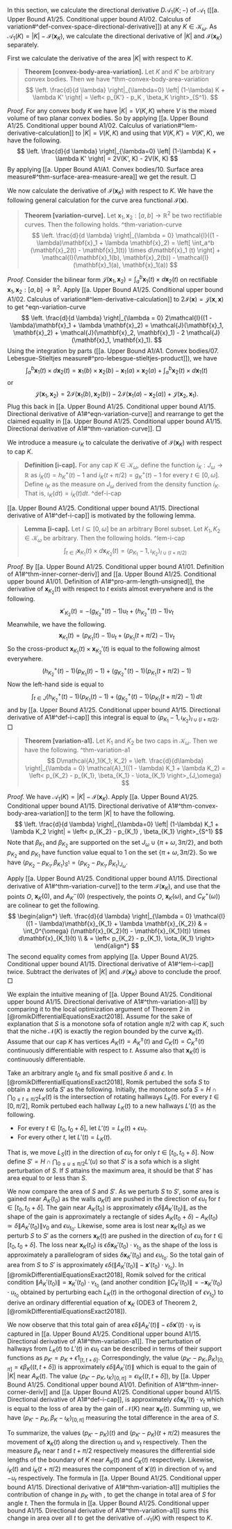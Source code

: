 In this section, we calculate the directional derivative $D\mathcal{A}_1(K; -)$ of $\mathcal{A}_1$ ([[a. Upper Bound A1/25. Conditional upper bound A1/02. Calculus of variation#^def-convex-space-directional-derivative]]) at any $K \in \mathcal{K}_{\omega}$. As $\mathcal{A}_1(K) = \left| K \right| - \mathcal{I}(\mathbf{x}_K)$, we calculate the directional derivative of $|K|$ and $\mathcal{I}(\mathbf{x}_K)$ separately.

First we calculate the derivative of the area $|K|$ with respect to $K$.

> __Theorem [convex-body-area-variation].__ Let $K$ and $K'$ be arbitrary convex bodies. Then we have ^thm-convex-body-area-variation
$$
\left. \frac{d}{d \lambda} \right|_{\lambda=0} \left| (1-\lambda) K + \lambda K' \right|  = \left< p_{K'} - p_K , \beta_K \right>_{S^1}.
$$

_Proof._ For any convex body $K$ we have $|K| = V(K, K)$ where $V$ is the mixed volume of two planar convex bodies. So by applying [[a. Upper Bound A1/25. Conditional upper bound A1/02. Calculus of variation#^lem-derivative-calculation]] to $|K| = V(K, K)$ and using that $V(K, K') = V(K', K)$, we have the following.
$$
\left. \frac{d}{d \lambda} \right|_{\lambda=0} \left| (1-\lambda) K + \lambda K' \right| = 2V(K', K) - 2V(K, K)  
$$
By applying [[a. Upper Bound A1/A1. Convex bodies/10. Surface area measure#^thm-surface-area-measure-area]] we get the result. □

We now calculate the derivative of $\mathcal{I}(\mathbf{x}_K)$ with respect to $K$. We have the following general calculation for the curve area functional $\mathcal{I}(\mathbf{x})$.

> __Theorem [variation-curve].__ Let $\mathbf{x}_1, \mathbf{x}_2 : [a, b]\to\mathbb{R}^2$ be two rectifiable curves. Then the following holds. ^thm-variation-curve
$$
\left. \frac{d}{d \lambda} \right|_{\lambda = 0} \mathcal{I}((1 - \lambda)\mathbf{x}_1 + \lambda \mathbf{x}_2) = \left[ \int_a^b (\mathbf{x}_2(t) - \mathbf{x}_1(t))  \times d\mathbf{x}_1 (t) \right] +  \mathcal{I}(\mathbf{x}_1(b), \mathbf{x}_2(b)) - \mathcal{I}(\mathbf{x}_1(a), \mathbf{x}_1(a))
$$

_Proof._ Consider the bilinear form $\mathcal{J}(\mathbf{x}_1, \mathbf{x}_2) = \int_a ^b \mathbf{x}_1(t) \times d \mathbf{x}_2(t)$ on rectifiable $\mathbf{x}_1, \mathbf{x}_2 : [a, b] \to \mathbb{R}^2$. Apply [[a. Upper Bound A1/25. Conditional upper bound A1/02. Calculus of variation#^lem-derivative-calculation]] to $2\mathcal{I}(\mathbf{x}) = \mathcal{J}(\mathbf{x}, \mathbf{x})$ to get ^eqn-variation-curve
$$
\left. \frac{d}{d \lambda} \right|_{\lambda = 0} 2\mathcal{I}((1 - \lambda)\mathbf{x}_1 + \lambda \mathbf{x}_2) = \mathcal{J}(\mathbf{x}_1, \mathbf{x}_2) + \mathcal{J}(\mathbf{x}_2, \mathbf{x}_1) - 2 \mathcal{J}(\mathbf{x}_1, \mathbf{x}_1).
$$
Using the integration by parts ([[a. Upper Bound A1/A1. Convex bodies/07. Lebesgue-Stieltjes measure#^pro-lebesgue-stieltjes-product]]), we have
$$
\int_a^b \mathbf{x}_1(t) \times d \mathbf{x}_2(t) = \mathbf{x}_1 (b) \times \mathbf{x}_2(b) - \mathbf{x}_1(a) \times \mathbf{x}_2(a) + \int_a^b \mathbf{x}_2(t) \times d\mathbf{x}_1 (t)
$$
or
$$
\mathcal{J}(\mathbf{x}_1, \mathbf{x}_2) = 2\mathcal{I}(\mathbf{x}_1(b), \mathbf{x}_2(b)) - 2\mathcal{I}(\mathbf{x}_1(a) - \mathbf{x}_2(a)) + \mathcal{J}(\mathbf{x}_2, \mathbf{x}_1).
$$
Plug this back in [[a. Upper Bound A1/25. Conditional upper bound A1/15. Directional derivative of A1#^eqn-variation-curve]] and rearrange to get the claimed equality in [[a. Upper Bound A1/25. Conditional upper bound A1/15. Directional derivative of A1#^thm-variation-curve]]. □

We introduce a measure $\iota_K$ to calculate the derivative of $\mathcal{I}(\mathbf{x}_K)$ with respect to cap $K$.

> __Definition [i-cap].__ For any cap $K \in \mathcal{K}_{\omega}$, define the function $i_K : J_\omega \to \mathbb{R}$ as $i_K(t) = h_K^+(t) - 1$ and $i_K(t + \pi / 2) = g^+_K(t) - 1$ for every $t \in [0, \omega]$. Define $\iota_K$ as the measure on $J_\omega$ derived from the density function $i_K$. That is, $\iota_K(dt) = i_K(t) dt$. ^def-i-cap

[[a. Upper Bound A1/25. Conditional upper bound A1/15. Directional derivative of A1#^def-i-cap]] is motivated by the following lemma.

> __Lemma [i-cap].__ Let $I \subseteq [0, \omega]$ be an arbitrary Borel subset. Let $K_1, K_2 \in \mathcal{K}_{\omega}$ be arbitrary. Then the following holds. ^lem-i-cap
$$
\int_{t \in I} \mathbf{x}_{K_1}(t) \times d \mathbf{x}_{K_2} (t) = \left< p_{K_1} - 1, \iota_{K_2} \right>_{I \cup (I + \pi/2)} 
$$

_Proof._ By [[a. Upper Bound A1/25. Conditional upper bound A1/01. Definition of A1#^thm-inner-corner-deriv]] and [[a. Upper Bound A1/25. Conditional upper bound A1/01. Definition of A1#^pro-arm-length-unsigned]], the derivative of $\mathbf{x}_{K_2}(t)$ with respect to $t$ exists almost everywhere and is the following.
$$
\mathbf{x}'_{K_2}(t) = -(g_{K_2}^+(t) - 1) u_t + (h_{K_2}^+(t) - 1) v_t
$$
Meanwhile, we have the following.
$$
\mathbf{x}_{K_1}(t) = (p_{K_1} (t) - 1) u_t + 
(p_{K_1} (t + \pi / 2) - 1) v_t
$$
So the cross-product $\mathbf{x}_{K_1}(t) \times \mathbf{x}_{K_2}'(t)$ is equal to the following almost everywhere.
$$
(h_{K_2}^+(t) - 1) (p_{K_1} (t) - 1) + (g_{K_2}^+(t) - 1) (p_{K_1} (t + \pi / 2) - 1)
$$
Now the left-hand side is equal to
$$
\int_{t \in J} (h_{K_2}^+(t) - 1) (p_{K_1} (t) - 1) + (g_{K_2}^+(t) - 1) (p_{K_1} (t + \pi / 2) - 1) \, dt
$$
and by [[a. Upper Bound A1/25. Conditional upper bound A1/15. Directional derivative of A1#^def-i-cap]] this integral is equal to $\left< p_{K_1} - 1, \iota_{K_2} \right>_{I \cup (I + \pi/2)}$. □

> __Theorem [variation-a1].__ Let $K_1$ and $K_2$ be two caps in $\mathcal{K}_{\omega}$. Then we have the following. ^thm-variation-a1
$$
D\mathcal{A}_1(K_1; K_2) = \left. \frac{d}{d\lambda} \right|_{\lambda = 0} \mathcal{A}_1((1 - \lambda) K_1 + \lambda K_2)
= \left< p_{K_2} - p_{K_1}, \beta_{K_1} - \iota_{K_1} \right>_{J_\omega}
$$

_Proof._ We have $\mathcal{A}_1(K) = |K| - \mathcal{I}(\mathbf{x}_K)$. Apply [[a. Upper Bound A1/25. Conditional upper bound A1/15. Directional derivative of A1#^thm-convex-body-area-variation]] to the term $|K|$ to have the following.
$$
\left. \frac{d}{d \lambda} \right|_{\lambda=0} \left| (1-\lambda) K_1 + \lambda K_2 \right|  = \left< p_{K_2} - p_{K_1} , \beta_{K_1} \right>_{S^1}
$$
Note that $\beta_{K_1}$ and $\beta_{K_2}$ are supported on the set $J_\omega \cup \left\{ \pi + \omega, 3\pi/2 \right\}$, and both $p_{K_2}$ and $p_{K_1}$ have function value equal to 1 on the set $\left\{ \pi + \omega, 3\pi/2 \right\}$. So we have $\left< p_{K_2} - p_{K_1} , \beta_{K_1} \right>_{S^1} = \left< p_{K_2} - p_{K_1} , \beta_{K_1} \right>_{J_\omega}$.

Apply [[a. Upper Bound A1/25. Conditional upper bound A1/15. Directional derivative of A1#^thm-variation-curve]] to the term $\mathcal{I}(\mathbf{x}_K)$, and use that the points $O$, $\mathbf{x}_{K}(0)$, and $A^-_K(0)$ (respectively, the points $O$, $\mathbf{x}_K(\omega)$, and $C_K^+(\omega)$) are colinear to get the following.
$$
\begin{align*}
\left. \frac{d}{d \lambda} \right|_{\lambda = 0} \mathcal{I}((1 - \lambda)\mathbf{x}_{K_1} + \lambda \mathbf{x}_{K_2}) & = \int_0^{\omega} (\mathbf{x}_{K_2}(t) - \mathbf{x}_{K_1}(t)) \times d\mathbf{x}_{K_1}(t) \\
& = \left< p_{K_2} - p_{K_1}, \iota_{K_1} \right> 
\end{align*}
$$
The second equality comes from applying [[a. Upper Bound A1/25. Conditional upper bound A1/15. Directional derivative of A1#^lem-i-cap]] twice. Subtract the derivates of $|K|$ and $\mathcal{I}(\mathbf{x}_K)$ above to conclude the proof. □

We explain the intuitive meaning of [[a. Upper Bound A1/25. Conditional upper bound A1/15. Directional derivative of A1#^thm-variation-a1]] by comparing it to the local optimization argument of Theorem 2 in [@romikDifferentialEquationsExact2018]. Assume for the sake of explanation that $S$ is a monotone sofa of rotation angle $\pi/2$ with cap $K$, such that the niche $\mathcal{N}(K)$ is exactly the region bounded by the curve $\mathbf{x}_K(t)$. Assume that our cap $K$ has vertices $A_K(t) = A_K^{\pm}(t)$ and $C_K(t) = C_K^{\pm}(t)$ continuously differentiable with respect to $t$. Assume also that $\mathbf{x}_K(t)$ is continuously differentiable.

Take an arbitrary angle $t_0$ and fix small positive $\delta$ and $\epsilon$. In [@romikDifferentialEquationsExact2018], Romik pertubed the sofa $S$ to obtain a new sofa $S'$ as the following. Initially, the monotone sofa $S = H \cap \bigcap_{0 \leq t \leq \pi/2} L_K(t)$ is the intersection of rotating hallways $L_K(t)$. For every $t \in [0, \pi/2]$, Romik pertubed each hallway $L_K(t)$ to a new hallways $L'(t)$ as the following.

- For every $t \in [t_0, t_0 + \delta]$, let $L'(t) = L_K(t) + \epsilon u_t$.
- For every other $t$, let $L'(t) = L_K(t)$.

That is, we move $L_S(t)$ in the direction of $\epsilon u_t$ for only $t \in [t_0, t_0 + \delta]$. Now define $S' = H \cap \bigcap_{0 \leq u \leq \pi/2} L'(u)$ so that $S'$ is a sofa which is a slight perturbation of $S$. If $S$ attains the maximum area, it should be that $S'$ has area equal to or less than $S$.

We now compare the area of $S$ and $S'$. As we perturb $S$ to $S'$, some area is gained near $A_K(t_0)$ as the walls $a_K(t)$ are pushed in the direction of $\epsilon u_t$ for $t \in [t_0, t_0 + \delta]$. The gain near $A_K(t_0)$ is approximately $\epsilon \delta \left\lVert A_K'(t_0) \right\rVert$, as the shape of the gain is approximately a rectangle of sides $A_K(t_0 + \delta) - A_K(t_0) \simeq \delta \left\lVert A_K'(t_0) \right\rVert v_0$ and $\epsilon u_{t_0}$. Likewise, some area is lost near $\mathbf{x}_K(t_0)$ as we perturb $S$ to $S'$ as the corners $\mathbf{x}_K(t)$ are pushed in the direction of $\epsilon u_t$ for $t \in [t_0, t_0 + \delta]$. The loss near $\mathbf{x}_K(t_0)$ is $\epsilon \delta \mathbf{x}_K'(t_0) \cdot v_{t_0}$ as the shape of the loss is approximately a parallelogram of sides $\delta \mathbf{x}_K'(t_0)$ and $\epsilon u_{t_0}$. So the total gain of area from $S$ to $S'$ is approximately $\epsilon \delta \left(  \left\lVert A_K'(t_0) \right\rVert - \mathbf{x}'(t_0) \cdot v_{t_0} \right)$. In [@romikDifferentialEquationsExact2018], Romik solved for the critical condition $\left\lVert A_K'(t_0) \right\rVert = \mathbf{x}_K'(t_0) \cdot v_{t_0}$ (and another condition $\left\lVert C_K'(t_0) \right\rVert = - \mathbf{x}_K'(t_0) \cdot u_{t_0}$ obtained by perturbing each $L_K(t)$ in the orthogonal direction of $\epsilon v_{t_0}$) to derive an ordinary differential equation of $\mathbf{x}_K$ (ODE3 of Theorem 2, [@romikDifferentialEquationsExact2018]).

We now observe that this total gain of area $\epsilon \delta \left\lVert A_K'(t) \right\rVert - \epsilon \delta \mathbf{x}'(t) \cdot v_t$ is captured in [[a. Upper Bound A1/25. Conditional upper bound A1/15. Directional derivative of A1#^thm-variation-a1]]. The perturbation of hallways from $L_K(t)$ to $L'(t)$ in $\epsilon u_t$ can be described in terms of their support functions as $p_{K'} = p_K + \epsilon 1_{[t, t + \delta]}$. Correspondingly, the value $\left< p_{K'} - p_{K}, \beta_{K}  \right>_{[0, \pi]} = \epsilon \beta_{K}((t, t + \delta])$ is approximately $\epsilon \delta \left\lVert A_K'(t) \right\rVert$ which is equal to the gain of $|K|$ near $A_K(t)$. The value $\left< p_{K'} - p_{K}, \iota_{K}  \right>_{[0, \pi]} = \epsilon \iota_{K}((t, t + \delta])$, by [[a. Upper Bound A1/25. Conditional upper bound A1/01. Definition of A1#^thm-inner-corner-deriv]] and [[a. Upper Bound A1/25. Conditional upper bound A1/15. Directional derivative of A1#^def-i-cap]], is approximately $\epsilon \delta \mathbf{x}_{K}'(t) \cdot v_t$ which is equal to the loss of area by the gain of $\mathcal{N}(K)$ near $\mathbf{x}_K(t)$. Summing up, we have $\left< p_{K'} - p_{K}, \beta_{K} -  \iota_{K}  \right>_{[0, \pi]}$ measuring the total difference in the area of $S$.

To summarize, the values $(p_{K'} - p_{K})(t)$ and $(p_{K'} - p_{K})(t + \pi/2)$ measures the movement of $\mathbf{x}_K(t)$ along the direction $u_t$ and $v_t$ respectively. Then the measure $\beta_{K}$ near $t$ and $t + \pi/2$ respectively measures the differential side lengths of the boundary of $K$ near $A_K(t)$ and $C_K(t)$ respectively. Likewise, $i_K(t)$ and $i_K(t + \pi/2)$ measures the component of $\mathbf{x}'(t)$ in direction of $v_t$ and $-u_t$ respectively. The formula in [[a. Upper Bound A1/25. Conditional upper bound A1/15. Directional derivative of A1#^thm-variation-a1]] multiplies the contribution of change in $p_K$ with , to get the change in total area of $S$ for angle $t$. Then the formula in [[a. Upper Bound A1/25. Conditional upper bound A1/15. Directional derivative of A1#^thm-variation-a1]] sums this change in area over all $t$ to get the derivative of $\mathcal{A}_1(K)$ with respect to $K$.